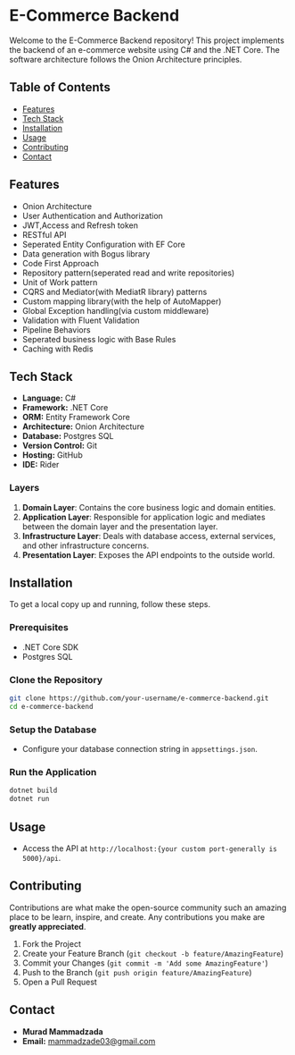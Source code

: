 # E-Commerce Backend

Welcome to the E-Commerce Backend repository! This project implements the backend of an e-commerce website using C# and the .NET Core. The software architecture follows the Onion Architecture principles.

## Table of Contents

- [Features](#features)
- [Tech Stack](#tech-stack)
- [Installation](#installation)
- [Usage](#usage)
- [Contributing](#contributing)
- [Contact](#contact)

## Features

- Onion Architecture
- User Authentication and Authorization
- JWT,Access and Refresh token
- RESTful API
- Seperated Entity Configuration with EF Core
- Data generation with Bogus library
- Code First Approach
- Repository pattern(seperated read and write repositories)
- Unit of Work pattern
- CQRS and Mediator(with MediatR library) patterns
- Custom mapping library(with the help of AutoMapper)
- Global Exception handling(via custom middleware)
- Validation with Fluent Validation
- Pipeline Behaviors
- Seperated business logic with Base Rules
- Caching with Redis

## Tech Stack

- **Language:** C#
- **Framework:** .NET Core
- **ORM:** Entity Framework Core
- **Architecture:** Onion Architecture
- **Database:** Postgres SQL
- **Version Control:** Git
- **Hosting:** GitHub
- **IDE:** Rider


### Layers

1. **Domain Layer**: Contains the core business logic and domain entities.
2. **Application Layer**: Responsible for application logic and mediates between the domain layer and the presentation layer.
3. **Infrastructure Layer**: Deals with database access, external services, and other infrastructure concerns.
4. **Presentation Layer**: Exposes the API endpoints to the outside world.

## Installation

To get a local copy up and running, follow these steps.

### Prerequisites

- .NET Core SDK
- Postgres SQL

### Clone the Repository

```bash
git clone https://github.com/your-username/e-commerce-backend.git
cd e-commerce-backend
```

### Setup the Database

- Configure your database connection string in `appsettings.json`.

### Run the Application

```bash
dotnet build
dotnet run
```

## Usage

- Access the API at `http://localhost:{your custom port-generally is 5000}/api`.

## Contributing

Contributions are what make the open-source community such an amazing place to be learn, inspire, and create. Any contributions you make are **greatly appreciated**.

1. Fork the Project
2. Create your Feature Branch (`git checkout -b feature/AmazingFeature`)
3. Commit your Changes (`git commit -m 'Add some AmazingFeature'`)
4. Push to the Branch (`git push origin feature/AmazingFeature`)
5. Open a Pull Request

## Contact

- **Murad Mammadzada**
- **Email:** mammadzade03@gmail.com
